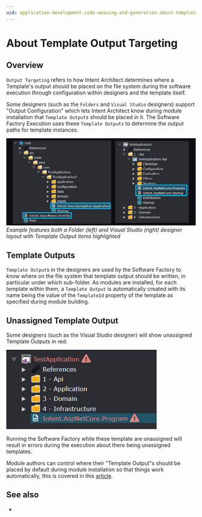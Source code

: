 ```yaml
---
uid: application-development.code-weaving-and-generation.about-template-output-targeting
---
```

# About Template Output Targeting

## Overview

`Output Targeting` refers to how Intent Architect determines where a Template's output should be placed on the file system during the software execution through configuration within designers and the template itself.

Some designers (such as the `Folders` and `Visual Studio` designers) support "Output Configuration" which lets Intent Architect know during module installation that `Template Output`s should be placed in it. The Software Factory Execution uses these `Template Outputs` to determine the output paths for template instances.

![Output Config Template Output](images/output-config-template-output-side-by-side.png)
_Example features both a Folder (left) and Visual Studio (right) designer layout with Template Output items highlighted_

## Template Outputs

`Template Output`s in the designers are used by the Software Factory to know where on the file system that template output should be written, in particular under which sub-folder. As modules are installed, for each template within them, a `Template Output` is automatically created with its name being the value of the `TemplateId` property of the template as specified during module building.

## Unassigned Template Output

Some designers (such as the Visual Studio designer) will show unassigned Template Outputs in red:

![Unassigned Template in Output Configuration Designer](images/output-config-vs-unassigned-template.png)

Running the Software Factory while these template are unassigned will result in errors during the execution about there being unassigned templates.

Module authors can control where their "Template Output"s should be placed by default during module installation so that things work automatically, this is covered in this [article](xref:module-building.templates-general.configuring-a-templates-default-output-location).

## See also

- [](xref:module-building.templates-general.configuring-a-templates-default-output-location)
